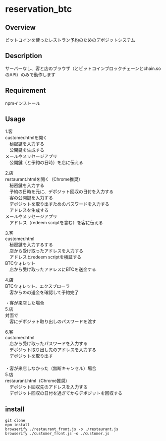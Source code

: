 # reservation_btc

## Overview
ビットコインを使ったレストラン予約のためのデポジットシステム

## Description
サーバーなし、客と店のブラウザ（とビットコインブロックチェーンとchain.soのAPI）のみで動作します

## Requirement
npmインストール

## Usage
1.客  
 customer.htmlを開く  
 　秘密鍵を入力する  
 　公開鍵を生成する  
 メールやメッセージアプリ  
 　公開鍵（と予約の日時）を店に伝える  
  
2.店  
 restaurant.htmlを開く（Chrome推奨）  
 　秘密鍵を入力する  
 　予約の日時を元に、デポジット回収の日付を入力する  
 　客の公開鍵を入力する  
 　デポジットを取り出すためのパスワードを入力する  
 　アドレスを生成する  
 メールやメッセージアプリ  
 　アドレス（redeem scriptを含む）を客に伝える  
  
3.客  
 customer.html  
 　秘密鍵を入力するする  
 　店から受け取ったアドレスを入力する  
 　アドレスとredeem scriptを検証する  
 BTCウォレット  
 　店から受け取ったアドレスにBTCを送金する  
  
4.店  
 BTCウォレット、エクスプローラ  
 　客からのの送金を確認して予約完了  
  
・客が来店した場合  
5.店  
 対面で  
 　客にデポジット取り出しのパスワードを渡す  
  
6.客  
 customer.html  
 　店から受け取ったパスワードを入力する  
 　デポジット取り出し先のアドレスを入力する  
 　デポジットを取り出す  
　  
・客が来店しなかった（無断キャンセル）場合  
5.店  
 restaurant.html（Chrome推奨）  
 　デポジット回収先のアドレスを入力する  
 　デポジット回収の日付を過ぎてからデポジットを回収する  
  
## install
`git clone`  
`npm install`  
`browserify ./restaurant_front.js -o ./restaurant.js`  
`browserify ./customer_front.js -o ./customer.js`  




